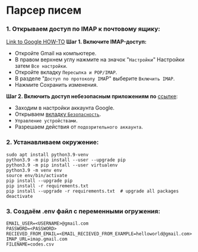 # Парсер писем

### 1. Открываем доступ по IMAP к почтовому ящику:
[Link to Google HOW-TO](https://support.google.com/mail/answer/7126229?hl=ru#zippy=%2C%D1%88%D0%B0%D0%B3-%D0%B2%D0%BA%D0%BB%D1%8E%D1%87%D0%B8%D1%82%D0%B5-imap-%D0%B4%D0%BE%D1%81%D1%82%D1%83%D0%BF)
**Шаг 1. Включите IMAP-доступ:**
  + Откройте Gmail на компьютере.
  + В правом верхнем углу нажмите на значок "`Настройки`" Настройки затем `Все настройки`.
  + Откройте вкладку `Пересылка и POP/IMAP`.
  + В разделе "`Доступ по протоколу IMA`P" выберите `Включить IMAP`.
  + Нажмите Сохранить изменения.

**Шаг 2. Включить доступ небезопасным приложениям по** [ссылке](https://myaccount.google.com/lesssecureapps):
  + Заходим в настройки аккаунта Google.
  + Открываем [вкладку `Безопасность`](https://myaccount.google.com/u/5/security?nlr=1).
  + `Управление устройствами`.
  + Разрешаем действия от `подозрительного аккаунта`.

### 2. Устанавливаем окружение:
```
sudo apt install python3.9-venv
python3.9 -m pip install --user --upgrade pip
python3.9 -m pip install --user virtualenv
python3.9 -m venv env
source env/bin/activate
pip install --upgrade pip
pip install -r requirements.txt
pip install --upgrade -r requirements.txt  # upgrade all packages
deactivate
```

### 3. Создаём **.env** файл с переменными огружения:
```
EMAIL_USER=<USERNAME>@gmail.com
PASSWORD=<PASSWORD>
RECIEVED_FROM_EMAIL=<EMAIL_RECIEVED_FROM_EXAMPLE=helloworld@gmail.com>
IMAP_URL=imap.gmail.com
FILENAME=codes.csv
```
